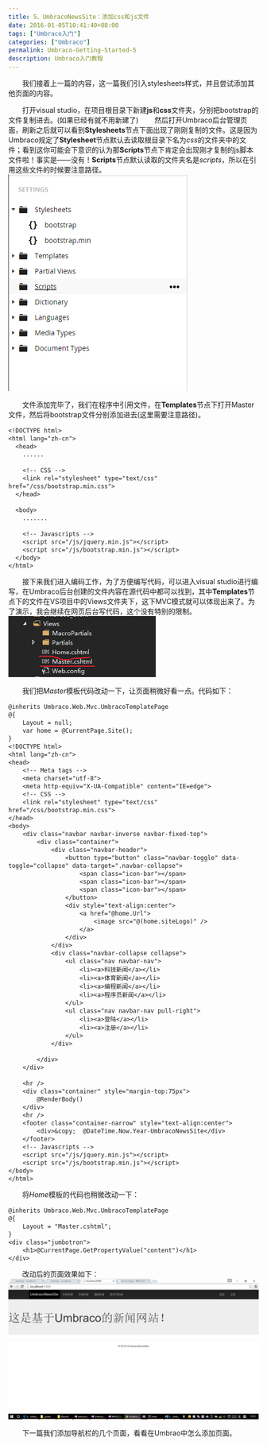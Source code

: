```yaml
---
title: 5、UmbracoNewsSite：添加css和js文件
date: 2016-01-05T10:41:40+08:00
tags: ["Umbraco入门"]
categories: ["Umbraco"]
permalink: Umbraco-Getting-Started-5
description: Umbraco入门教程
---
```

　　我们接着上一篇的内容，这一篇我们引入stylesheets样式，并且尝试添加其他页面的内容。

　　打开visual studio，在项目根目录下新建**js**和**css**文件夹，分别把bootstrap的文件复制进去。(如果已经有就不用新建了)
　　然后打开Umbraco后台管理页面，刷新之后就可以看到**Stylesheets**节点下面出现了刚刚复制的文件。这是因为Umbraco规定了**Stylesheet**节点默认去读取根目录下名为*css*的文件夹中的文件；看到这你可能会下意识的认为那**Scripts**节点下肯定会出现刚才复制的js脚本文件啦！事实是——没有！**Scripts**节点默认读取的文件夹名是*scripts*，所以在引用这些文件的时候要注意路径。<!--more-->
![](/image/umbraco/backoffice19.png)

　　文件添加完毕了，我们在程序中引用文件，在**Templates**节点下打开Master文件，然后将bootstrap文件分别添加进去(这里需要注意路径)。
```
<!DOCTYPE html>
<html lang="zh-cn">
  <head>
    ......
    
    <!-- CSS -->
    <link rel="stylesheet" type="text/css" href="/css/bootstrap.min.css">
  </head>

  <body>
    .......
    
    <!-- Javascripts -->
    <script src="/js/jquery.min.js"></script>
    <script src="/js/bootstrap.min.js"></script>
  </body>
</html>
```

　　接下来我们进入编码工作，为了方便编写代码，可以进入visual studio进行编写，在Umbraco后台创建的文件内容在源代码中都可以找到，其中**Templates**节点下的文件在VS项目中的Views文件夹下，这下MVC模式就可以体现出来了。为了演示，我会继续在网页后台写代码，这个没有特别的限制。
![](/image/umbraco/backoffice20.png)

　　我们把*Master*模板代码改动一下，让页面稍微好看一点。代码如下：
```
@inherits Umbraco.Web.Mvc.UmbracoTemplatePage
@{
    Layout = null;
    var home = @CurrentPage.Site();
}
<!DOCTYPE html>
<html lang="zh-cn">
<head>
    <!-- Meta tags -->
    <meta charset="utf-8">
    <meta http-equiv="X-UA-Compatible" content="IE=edge">
    <!-- CSS -->
    <link rel="stylesheet" type="text/css" href="/css/bootstrap.min.css">
</head>
<body>
    <div class="navbar navbar-inverse navbar-fixed-top">
        <div class="container">
            <div class="navbar-header">
                <button type="button" class="navbar-toggle" data-toggle="collapse" data-target=".navbar-collapse">
                    <span class="icon-bar"></span>
                    <span class="icon-bar"></span>
                    <span class="icon-bar"></span>
                </button>
                <div style="text-align:center">
                    <a href="@home.Url">
                        <image src="@(home.siteLogo)" />
                    </a>
                </div>
            </div>
            <div class="navbar-collapse collapse">
                <ul class="nav navbar-nav">
                    <li><a>科技新闻</a></li>
                    <li><a>体育新闻</a></li>
                    <li><a>编程新闻</a></li>
                    <li><a>程序员新闻</a></li>
                </ul>
                <ul class="nav navbar-nav pull-right">
                    <li><a>登陆</a></li>
                    <li><a>注册</a></li>
                </ul>
            </div>

        </div>
    </div>

    <hr />
    <div class="container" style="margin-top:75px">
        @RenderBody()
    </div>
    <hr />
    <footer class="container-narrow" style="text-align:center">
        <div>&copy;  @DateTime.Now.Year-UmbracoNewsSite</div>
    </footer>
    <!-- Javascripts -->
    <script src="/js/jquery.min.js"></script>
    <script src="/js/bootstrap.min.js"></script>
</body>
</html>
```

　　将*Home*模板的代码也稍微改动一下：
```
@inherits Umbraco.Web.Mvc.UmbracoTemplatePage
@{
    Layout = "Master.cshtml";
}
<div class="jumbotron">
    <h1>@CurrentPage.GetPropertyValue("content")</h1>
</div>

```
　　改动后的页面效果如下：
![](/image/umbraco/backoffice21.png)

　　下一篇我们添加导航栏的几个页面，看看在Umbrao中怎么添加页面。
